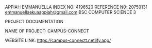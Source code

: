APPIAH EMMANUELLA
INDEX NO: 4196520
REFERENCE N0: 20750131
emmanuellaekuaappiah@gmail.com
BSC COMPUTER SCIENCE 3

PROJECT DOCUMENTATION
 
NAME OF PROJECT: CAMPUS-CONNECT

WEBSITE LINK: https://campus-connectt.netlify.app/



 
